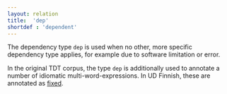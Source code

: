 ```yaml
---
layout: relation
title:  'dep'
shortdef : 'dependent'
---
```


The dependency type `dep` is used when no other, more specific dependency
type applies, for example due to software limitation or error.

In the original TDT corpus, the type `dep` is additionally used to
annotate a number of idiomatic multi-word-expressions. In UD Finnish,
these are annotated as [fixed]().
<!-- Interlanguage links updated Út zář 29 20:43:16 CEST 2020 -->
